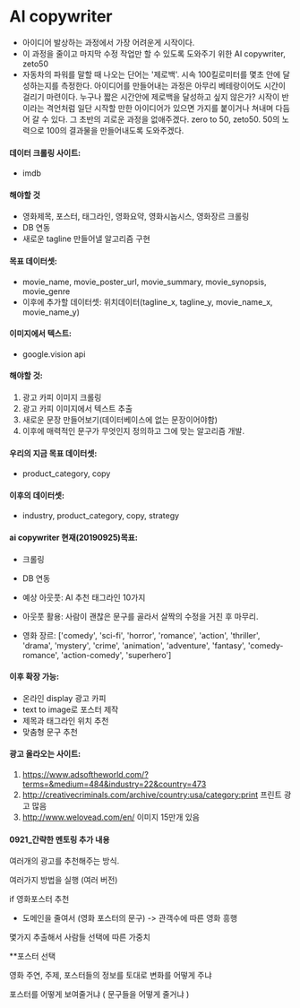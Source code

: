# AI copywriter

- 아이디어 발상하는 과정에서 가장 어려운게 시작이다. 
- 이 과정을 줄이고 마지막 수정 작업만 할 수 있도록 도와주기 위한 AI copywriter, zeto50
- 자동차의 파워를 말할 때 나오는 단어는 '제로백'. 시속 100킬로미터를 몇초 안에 달성하는지를 측정한다. 아이디어를 만들어내는 과정은 아무리 베테랑이어도 시간이 걸리기 마련이다. 누구나 짧은 시간안에 제로백을 달성하고 싶지 않은가? 시작이 반이라는 격언처럼 일단 시작할 만한 아이디어가 있으면 가지를 붙이거나 쳐내며 다듬어 갈 수 있다. 그 초반의 괴로운 과정을 없애주겠다. zero to 50, zeto50. 50의 노력으로 100의 결과물을 만들어내도록 도와주겠다.



#### 데이터 크롤링 사이트:

- imdb



#### 해야할 것

- 영화제목, 포스터, 태그라인, 영화요약, 영화시놉시스, 영화장르 크롤링
- DB 연동
- 새로운 tagline 만들어낼 알고리즘 구현



#### 목표 데이터셋:

- movie_name, movie_poster_url, movie_summary, movie_synopsis, movie_genre
- 이후에 추가할 데이터셋: 위치데이터(tagline_x, tagline_y, movie_name_x, movie_name_y)



#### 이미지에서 텍스트:

- google.vision api



#### 해야할 것:

1. 광고 카피 이미지 크롤링
2. 광고 카피 이미지에서 텍스트 추출
3. 새로운 문장 만들어보기(데이터베이스에 없는 문장이어야함)
4. 이후에 매력적인 문구가 무엇인지 정의하고 그에 맞는 알고리즘 개발.



#### 우리의 지금 목표 데이터셋:

- product_category, copy

#### 이후의 데이터셋:

- industry, product_category, copy, strategy




#### ai copywriter 현재(20190925)목표:

- 크롤링 
- DB 연동

- 예상 아웃풋: AI 추천 태그라인 10가지

- 아웃풋 활용: 사람이 괜찮은 문구를 골라서 살짝의 수정을 거친 후 마무리. 

- 영화 장르: ['comedy', 'sci-fi', 'horror', 'romance', 'action', 'thriller', 'drama', 'mystery', 'crime', 'animation', 'adventure', 'fantasy', 'comedy-romance', 'action-comedy', 'superhero']





#### 이후 확장 가능:

- 온라인 display 광고 카피
- text to image로 포스터 제작
- 제목과 태그라인 위치 추천
- 맞춤형 문구 추천

#### 광고 올라오는 사이트:

1. https://www.adsoftheworld.com/?terms=&medium=484&industry=22&country=473
2. http://creativecriminals.com/archive/country:usa/category:print 프린트 광고 많음
3. http://www.welovead.com/en/ 이미지 15만개 있음



#### 0921_간략한 멘토링 추가 내용

여러개의 광고를 추천해주는 방식.

여러가지 방법을 실행 (여러 버전)



if 영화포스터 추천
  * 도메인을 줄여서 (영화 포스터의 문구) -> 관객수에 따른 영화 흥행

  몇가지 추출해서 사람들 선택에 따른 가중치

  **포스터 선택 

  영화 주연, 주제, 포스터들의 정보를 토대로 변화를 어떻게 주냐

  포스터를 어떻게 보여줄거냐 ( 문구들을 어떻게 줄거냐 )


